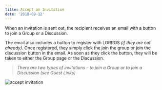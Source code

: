 ```yaml
---
title: Accept an Invitation
date: '2018-09-12'
---
```

When an invitation is sent out, the recipient receives an email with a button to join a Group or a Discussion.

The email also includes a button to register with LORROS _(if they are not already)_. Once registered, they simply click the join the group or join the discussion button in the email. As soon as they click the button, they will be taken to either the Group page or the Discussion.

> _There are two types of invitations – to join a Group or to join a Discussion (see Guest Links)_

![accept invitation](https://s3.ca-central-1.amazonaws.com/lorros2.data/onlineManual/accept-invite.png "accept invitation")
